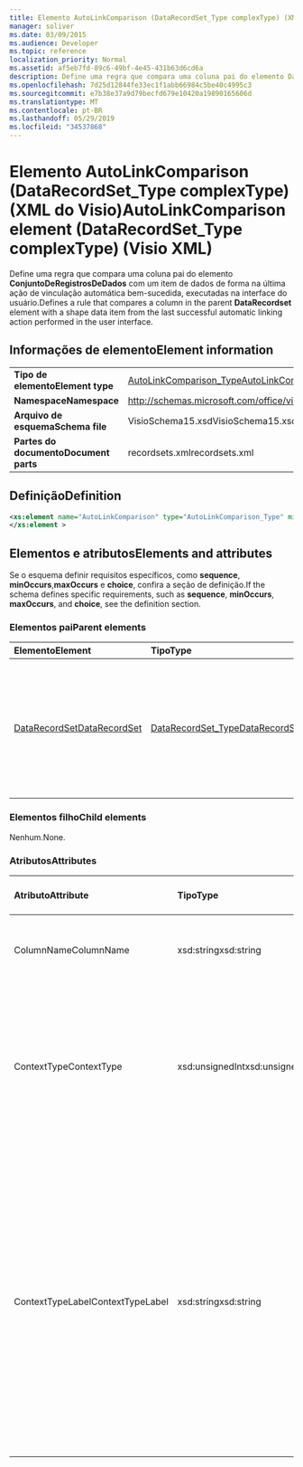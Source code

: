 ```yaml
---
title: Elemento AutoLinkComparison (DataRecordSet_Type complexType) (XML do Visio)
manager: soliver
ms.date: 03/09/2015
ms.audience: Developer
ms.topic: reference
localization_priority: Normal
ms.assetid: af5eb7fd-89c6-49bf-4e45-431b63d6cd6a
description: Define uma regra que compara uma coluna pai do elemento DataRecordset com um item de dados de forma na última ação de vinculação automática bem-sucedida, executadas na interface do usuário.
ms.openlocfilehash: 7d25d12844fe33ec1f1abb66984c5be40c4995c3
ms.sourcegitcommit: e7b38e37a9d79becfd679e10420a19890165606d
ms.translationtype: MT
ms.contentlocale: pt-BR
ms.lasthandoff: 05/29/2019
ms.locfileid: "34537868"
---
```

# <a name="autolinkcomparison-element-datarecordsettype-complextype-visio-xml"></a><span data-ttu-id="5d28c-103">Elemento AutoLinkComparison (DataRecordSet_Type complexType) (XML do Visio)</span><span class="sxs-lookup"><span data-stu-id="5d28c-103">AutoLinkComparison element (DataRecordSet_Type complexType) (Visio XML)</span></span>

<span data-ttu-id="5d28c-104">Define uma regra que compara uma coluna pai do elemento **ConjuntoDeRegistrosDeDados** com um item de dados de forma na última ação de vinculação automática bem-sucedida, executadas na interface do usuário.</span><span class="sxs-lookup"><span data-stu-id="5d28c-104">Defines a rule that compares a column in the parent **DataRecordset** element with a shape data item from the last successful automatic linking action performed in the user interface.</span></span> 
  
## <a name="element-information"></a><span data-ttu-id="5d28c-105">Informações de elemento</span><span class="sxs-lookup"><span data-stu-id="5d28c-105">Element information</span></span>

|||
|:-----|:-----|
|<span data-ttu-id="5d28c-106">**Tipo de elemento**</span><span class="sxs-lookup"><span data-stu-id="5d28c-106">**Element type**</span></span> <br/> |[<span data-ttu-id="5d28c-107">AutoLinkComparison_Type</span><span class="sxs-lookup"><span data-stu-id="5d28c-107">AutoLinkComparison_Type</span></span>](autolinkcomparison_type-complextypevisio-xml.md) <br/> |
|<span data-ttu-id="5d28c-108">**Namespace**</span><span class="sxs-lookup"><span data-stu-id="5d28c-108">**Namespace**</span></span> <br/> |http://schemas.microsoft.com/office/visio/2012/main  <br/> |
|<span data-ttu-id="5d28c-109">**Arquivo de esquema**</span><span class="sxs-lookup"><span data-stu-id="5d28c-109">**Schema file**</span></span> <br/> |<span data-ttu-id="5d28c-110">VisioSchema15.xsd</span><span class="sxs-lookup"><span data-stu-id="5d28c-110">VisioSchema15.xsd</span></span>  <br/> |
|<span data-ttu-id="5d28c-111">**Partes do documento**</span><span class="sxs-lookup"><span data-stu-id="5d28c-111">**Document parts**</span></span> <br/> |<span data-ttu-id="5d28c-112">recordsets.xml</span><span class="sxs-lookup"><span data-stu-id="5d28c-112">recordsets.xml</span></span>  <br/> |
   
## <a name="definition"></a><span data-ttu-id="5d28c-113">Definição</span><span class="sxs-lookup"><span data-stu-id="5d28c-113">Definition</span></span>

```XML
<xs:element name="AutoLinkComparison" type="AutoLinkComparison_Type" minOccurs="0" maxOccurs="unbounded" >
</xs:element >
```

## <a name="elements-and-attributes"></a><span data-ttu-id="5d28c-114">Elementos e atributos</span><span class="sxs-lookup"><span data-stu-id="5d28c-114">Elements and attributes</span></span>

<span data-ttu-id="5d28c-115">Se o esquema definir requisitos específicos, como **sequence**, **minOccurs**,**maxOccurs** e **choice**, confira a seção de definição.</span><span class="sxs-lookup"><span data-stu-id="5d28c-115">If the schema defines specific requirements, such as **sequence**, **minOccurs**, **maxOccurs**, and **choice**, see the definition section.</span></span> 
  
### <a name="parent-elements"></a><span data-ttu-id="5d28c-116">Elementos pai</span><span class="sxs-lookup"><span data-stu-id="5d28c-116">Parent elements</span></span>

|<span data-ttu-id="5d28c-117">**Elemento**</span><span class="sxs-lookup"><span data-stu-id="5d28c-117">**Element**</span></span>|<span data-ttu-id="5d28c-118">**Tipo**</span><span class="sxs-lookup"><span data-stu-id="5d28c-118">**Type**</span></span>|<span data-ttu-id="5d28c-119">**Descrição**</span><span class="sxs-lookup"><span data-stu-id="5d28c-119">**Description**</span></span>|
|:-----|:-----|:-----|
|[<span data-ttu-id="5d28c-120">DataRecordSet</span><span class="sxs-lookup"><span data-stu-id="5d28c-120">DataRecordSet</span></span>](datarecordset-element-datarecordsets_type-complextypevisio-xml.md) <br/> |[<span data-ttu-id="5d28c-121">DataRecordSet_Type</span><span class="sxs-lookup"><span data-stu-id="5d28c-121">DataRecordSet_Type</span></span>](datarecordset_type-complextypevisio-xml.md) <br/> |<span data-ttu-id="5d28c-122">Especifica um conjunto de registros e a vinculação de dados entre esse conjunto e as formas em páginas de desenho.</span><span class="sxs-lookup"><span data-stu-id="5d28c-122">Specifies a recordset and the data binding between that recordset and shapes in drawing pages.</span></span>  <br/> |
   
### <a name="child-elements"></a><span data-ttu-id="5d28c-123">Elementos filho</span><span class="sxs-lookup"><span data-stu-id="5d28c-123">Child elements</span></span>

<span data-ttu-id="5d28c-124">Nenhum.</span><span class="sxs-lookup"><span data-stu-id="5d28c-124">None.</span></span>
  
### <a name="attributes"></a><span data-ttu-id="5d28c-125">Atributos</span><span class="sxs-lookup"><span data-stu-id="5d28c-125">Attributes</span></span>

|<span data-ttu-id="5d28c-126">**Atributo**</span><span class="sxs-lookup"><span data-stu-id="5d28c-126">**Attribute**</span></span>|<span data-ttu-id="5d28c-127">**Tipo**</span><span class="sxs-lookup"><span data-stu-id="5d28c-127">**Type**</span></span>|<span data-ttu-id="5d28c-128">**Obrigatório**</span><span class="sxs-lookup"><span data-stu-id="5d28c-128">**Required**</span></span>|<span data-ttu-id="5d28c-129">**Descrição**</span><span class="sxs-lookup"><span data-stu-id="5d28c-129">**Description**</span></span>|<span data-ttu-id="5d28c-130">**Valores possíveis**</span><span class="sxs-lookup"><span data-stu-id="5d28c-130">**Possible values**</span></span>|
|:-----|:-----|:-----|:-----|:-----|
|<span data-ttu-id="5d28c-131">ColumnName</span><span class="sxs-lookup"><span data-stu-id="5d28c-131">ColumnName</span></span>  <br/> |<span data-ttu-id="5d28c-132">xsd:string</span><span class="sxs-lookup"><span data-stu-id="5d28c-132">xsd:string</span></span>  <br/> |<span data-ttu-id="5d28c-133">obrigatório</span><span class="sxs-lookup"><span data-stu-id="5d28c-133">required</span></span>  <br/> |<span data-ttu-id="5d28c-134">Corresponde a um nome de coluna do conjunto de registros ADO.</span><span class="sxs-lookup"><span data-stu-id="5d28c-134">Corresponds to a column name in the ADO recordset.</span></span>  <br/> |<span data-ttu-id="5d28c-135">Valores do tipo xsd:string.</span><span class="sxs-lookup"><span data-stu-id="5d28c-135">Values of the xsd:string type.</span></span>  <br/> |
|<span data-ttu-id="5d28c-136">ContextType</span><span class="sxs-lookup"><span data-stu-id="5d28c-136">ContextType</span></span>  <br/> |<span data-ttu-id="5d28c-137">xsd:unsignedInt</span><span class="sxs-lookup"><span data-stu-id="5d28c-137">xsd:unsignedInt</span></span>  <br/> |<span data-ttu-id="5d28c-138">obrigatório</span><span class="sxs-lookup"><span data-stu-id="5d28c-138">required</span></span>  <br/> |<span data-ttu-id="5d28c-139">Especifica as propriedades do grupo ou da forma a serem usadas para a comparação.</span><span class="sxs-lookup"><span data-stu-id="5d28c-139">Specifies properties of the group or shape to use for the comparison.</span></span> <span data-ttu-id="5d28c-140">Os valores possíveis são mostrados na tabela a seguir.</span><span class="sxs-lookup"><span data-stu-id="5d28c-140">Possible values are shown in the following table.</span></span>  <br/> |<span data-ttu-id="5d28c-141">Valores do tipo xsd:unsignedInt.</span><span class="sxs-lookup"><span data-stu-id="5d28c-141">Values of the xsd:unsignedInt type.</span></span>  <br/> |
|<span data-ttu-id="5d28c-142">ContextTypeLabel</span><span class="sxs-lookup"><span data-stu-id="5d28c-142">ContextTypeLabel</span></span>  <br/> |<span data-ttu-id="5d28c-143">xsd:string</span><span class="sxs-lookup"><span data-stu-id="5d28c-143">xsd:string</span></span>  <br/> |<span data-ttu-id="5d28c-144">opcional</span><span class="sxs-lookup"><span data-stu-id="5d28c-144">optional</span></span>  <br/> |<span data-ttu-id="5d28c-145">Se o valor de ContextType for 2 ou 3, esse atributo será obrigatório para definir uma comparação.</span><span class="sxs-lookup"><span data-stu-id="5d28c-145">If the ContextType value is 2 or 3, this attribute is required to define a comparison.</span></span> <span data-ttu-id="5d28c-146">Se ContextType = 2, ContextTypeLabel deverá ser o rótulo do item de dados da forma. Se **ContextType** = 3, ContextTypeLabel deverá ser o nome da linha local.</span><span class="sxs-lookup"><span data-stu-id="5d28c-146">For ContextType = 2, ContextTypeLabel must be the shape data item label, and if **ContextType** = 3, ContextTypeLabel must be the local row name.</span></span>  <br/> |<span data-ttu-id="5d28c-147">Valores do tipo xsd:string.</span><span class="sxs-lookup"><span data-stu-id="5d28c-147">Values of the xsd:string type.</span></span>  <br/> |
   

